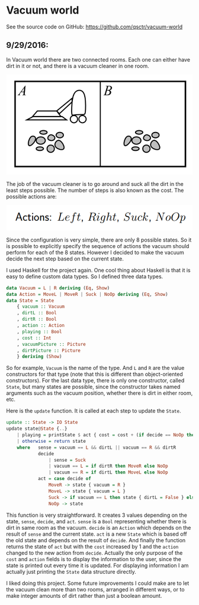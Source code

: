 # Vacuum world

See the source code on GitHub: https://github.com/qsctr/vacuum-world

## 9/29/2016:

In Vacuum world there are two connected rooms. Each one can either have dirt in it or not, and there is a vacuum cleaner in one room.

![Vacuum world](images/vacuum-world.png)

The job of the vacuum cleaner is to go around and suck all the dirt in the least steps possible. The number of steps is also known as the cost. The possible actions are:

![Vacuum actions](images/vacuum-actions.png)

Since the configuration is very simple, there are only 8 possible states. So it is possible to explicitly specify the sequence of actions the vacuum should perform for each of the 8 states. However I decided to make the vacuum decide the next step based on the current state.

I used Haskell for the project again. One cool thing about Haskell is that it is easy to define custom data types. So I defined three data types.

```haskell
data Vacuum = L | R deriving (Eq, Show)
data Action = MoveL | MoveR | Suck | NoOp deriving (Eq, Show)
data State = State
    { vacuum :: Vacuum
    , dirtL :: Bool
    , dirtR :: Bool
    , action :: Action
    , playing :: Bool
    , cost :: Int
    , vacuumPicture :: Picture
    , dirtPicture :: Picture
    } deriving (Show)
```

So for example, `Vacuum` is the name of the type. And `L` and `R` are the value constructors for that type (note that this is different than object-oriented constructors). For the last data type, there is only one constructor, called `State`, but many states are possible, since the constructor takes named arguments such as the vacuum position, whether there is dirt in either room, etc.

Here is the `update` function. It is called at each step to update the `State`.

```haskell
update :: State -> IO State
update state@State {..}
    | playing = printState $ act { cost = cost + (if decide == NoOp then 0 else 1), action = decide }
    | otherwise = return state
    where   sense = vacuum == L && dirtL || vacuum == R && dirtR
            decide
                | sense = Suck
                | vacuum == L = if dirtR then MoveR else NoOp
                | vacuum == R = if dirtL then MoveL else NoOp
            act = case decide of
                MoveR -> state { vacuum = R }
                MoveL -> state { vacuum = L }
                Suck -> if vacuum == L then state { dirtL = False } else state { dirtR = False }
                NoOp -> state
```

This function is very straightforward. It creates 3 values depending on the state, `sense`, `decide`, and `act`. `sense` is a `Bool` representing whether there is dirt in same room as the vacuum. `decide` is an `Action` which depends on the result of `sense` and the current state. `act` is a new `State` which is based off the old state and depends on the result of `decide`. And finally the function returns the state of `act` but with the `cost` increased by 1 and the `action` changed to the new action from `decide`. Actually the only purpose of the `cost` and `action` fields is to display the information to the user, since the state is printed out every time it is updated. For displaying information I am actually just printing the `State` data structure directly.

I liked doing this project. Some future improvements I could make are to let the vacuum clean more than two rooms, arranged in different ways, or to make integer amounts of dirt rather than just a boolean amount.
